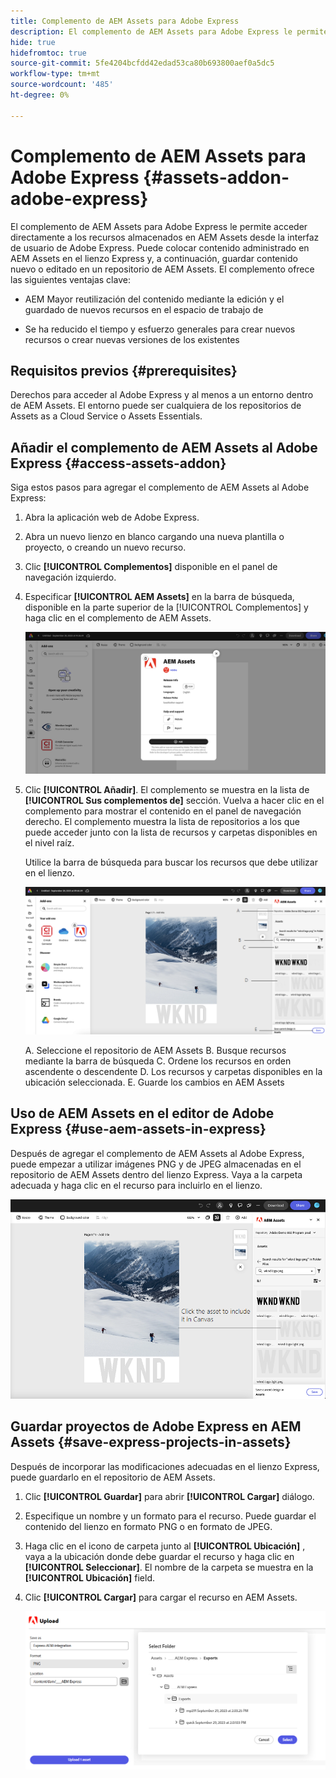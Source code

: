 ```yaml
---
title: Complemento de AEM Assets para Adobe Express
description: El complemento de AEM Assets para Adobe Express le permite acceder directamente a los recursos almacenados en AEM Assets desde la interfaz de usuario de Adobe Express.
hide: true
hidefromtoc: true
source-git-commit: 5fe4204bcfdd42edad53ca80b693800aef0a5dc5
workflow-type: tm+mt
source-wordcount: '485'
ht-degree: 0%

---
```


# Complemento de AEM Assets para Adobe Express {#assets-addon-adobe-express}

El complemento de AEM Assets para Adobe Express le permite acceder directamente a los recursos almacenados en AEM Assets desde la interfaz de usuario de Adobe Express. Puede colocar contenido administrado en AEM Assets en el lienzo Express y, a continuación, guardar contenido nuevo o editado en un repositorio de AEM Assets. El complemento ofrece las siguientes ventajas clave:

* AEM Mayor reutilización del contenido mediante la edición y el guardado de nuevos recursos en el espacio de trabajo de

* Se ha reducido el tiempo y esfuerzo generales para crear nuevos recursos o crear nuevas versiones de los existentes

## Requisitos previos {#prerequisites}

Derechos para acceder al Adobe Express y al menos a un entorno dentro de AEM Assets. El entorno puede ser cualquiera de los repositorios de Assets as a Cloud Service o Assets Essentials.


## Añadir el complemento de AEM Assets al Adobe Express {#access-assets-addon}

Siga estos pasos para agregar el complemento de AEM Assets al Adobe Express:

1. Abra la aplicación web de Adobe Express.

1. Abra un nuevo lienzo en blanco cargando una nueva plantilla o proyecto, o creando un nuevo recurso.

1. Clic **[!UICONTROL Complementos]** disponible en el panel de navegación izquierdo.

1. Especificar **[!UICONTROL AEM Assets]** en la barra de búsqueda, disponible en la parte superior de la [!UICONTROL Complementos] y haga clic en el complemento de AEM Assets.

   ![Complemento de AEM Assets](assets/aem-assets-add-on.png)

1. Clic **[!UICONTROL Añadir]**. El complemento se muestra en la lista de **[!UICONTROL Sus complementos de]** sección. Vuelva a hacer clic en el complemento para mostrar el contenido en el panel de navegación derecho. El complemento muestra la lista de repositorios a los que puede acceder junto con la lista de recursos y carpetas disponibles en el nivel raíz.

   Utilice la barra de búsqueda para buscar los recursos que debe utilizar en el lienzo.

   ![Buscar recursos en el complemento de AEM Assets](assets/assets-add-on-browse-assets.png)

   A. Seleccione el repositorio de AEM Assets B. Busque recursos mediante la barra de búsqueda C. Ordene los recursos en orden ascendente o descendente D. Los recursos y carpetas disponibles en la ubicación seleccionada. E. Guarde los cambios en AEM Assets



## Uso de AEM Assets en el editor de Adobe Express {#use-aem-assets-in-express}

Después de agregar el complemento de AEM Assets al Adobe Express, puede empezar a utilizar imágenes PNG y de JPEG almacenadas en el repositorio de AEM Assets dentro del lienzo Express. Vaya a la carpeta adecuada y haga clic en el recurso para incluirlo en el lienzo.

![Incluir recursos del complemento Recursos](assets/aem-assets-add-on-include-assets.png)


## Guardar proyectos de Adobe Express en AEM Assets {#save-express-projects-in-assets}

Después de incorporar las modificaciones adecuadas en el lienzo Express, puede guardarlo en el repositorio de AEM Assets.

1. Clic **[!UICONTROL Guardar]** para abrir **[!UICONTROL Cargar]** diálogo.
1. Especifique un nombre y un formato para el recurso. Puede guardar el contenido del lienzo en formato PNG o en formato de JPEG.

1. Haga clic en el icono de carpeta junto al **[!UICONTROL Ubicación]** , vaya a la ubicación donde debe guardar el recurso y haga clic en **[!UICONTROL Seleccionar]**. El nombre de la carpeta se muestra en la **[!UICONTROL Ubicación]** field.

1. Clic **[!UICONTROL Cargar]** para cargar el recurso en AEM Assets.

   ![AEM Guardado de recursos en el](assets/aem-assets-add-on-save.png)

